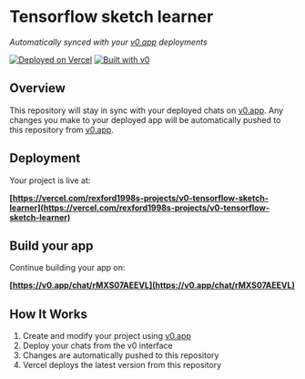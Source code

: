 # Tensorflow sketch learner

*Automatically synced with your [v0.app](https://v0.app) deployments*

[![Deployed on Vercel](https://img.shields.io/badge/Deployed%20on-Vercel-black?style=for-the-badge&logo=vercel)](https://vercel.com/rexford1998s-projects/v0-tensorflow-sketch-learner)
[![Built with v0](https://img.shields.io/badge/Built%20with-v0.app-black?style=for-the-badge)](https://v0.app/chat/rMXS07AEEVL)

## Overview

This repository will stay in sync with your deployed chats on [v0.app](https://v0.app).
Any changes you make to your deployed app will be automatically pushed to this repository from [v0.app](https://v0.app).

## Deployment

Your project is live at:

**[https://vercel.com/rexford1998s-projects/v0-tensorflow-sketch-learner](https://vercel.com/rexford1998s-projects/v0-tensorflow-sketch-learner)**

## Build your app

Continue building your app on:

**[https://v0.app/chat/rMXS07AEEVL](https://v0.app/chat/rMXS07AEEVL)**

## How It Works

1. Create and modify your project using [v0.app](https://v0.app)
2. Deploy your chats from the v0 interface
3. Changes are automatically pushed to this repository
4. Vercel deploys the latest version from this repository